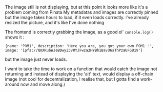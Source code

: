 The image still is not displaying, but at this point it looks more like it's a problem coming from Pinata
My metadatas and images are correctly pinned but the image takes hours to load, if it even loads correctly.
I've already resized the picture, and it's like I've done nothing

The frontend is correctly grabbing the image, as a good ol' `console.log()` shows it :

```
{name: 'POM1', description: 'Here you are, you got your own POM1 !', image: 'ipfs://QmXRubWJeBDwyZ3vRYJFwza2HYBh1BavU6aThPzaUFGU19'}
```

but the image just never loads.

I want to take the time to work on a function that would catch the image not returning and instead of displaying the 'alt' text, would display a off-chain image (not cool for decentralization, I realise that, but I gotta find a work-around now and move along.)
